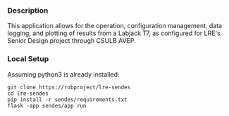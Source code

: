 ### Description
This application allows for the operation, configuration management, data logging, and plotting of results from a Labjack T7, as configured for LRE's Senior Design project through CSULB AVEP. 

### Local Setup
Assuming python3 is already installed:
```
git clone https://robproject/lre-sendes
cd lre-sendes
pip install -r sendes/requirements.txt
flask -app sendes/app run
``````